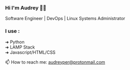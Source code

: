 ### Hi I'm Audrey 👋🏼
Software Engineer | DevOps | Linux Systems Administrator

### I use : 
➜ Python<br />
➜ LAMP Stack<br />
➜ Javascript/HTML/CSS<br /> 

📫 How to reach me: audreyper@protonmail.com
